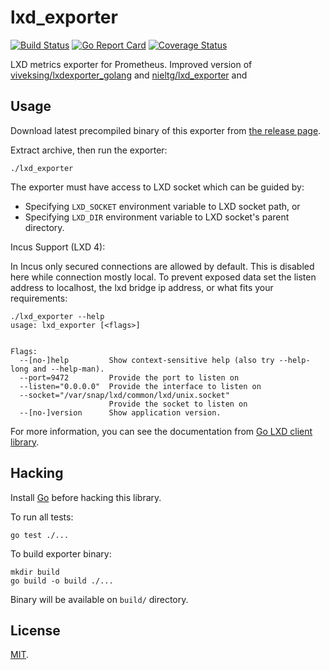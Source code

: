 # lxd_exporter

[![Build Status](https://travis-ci.org/nieltg/lxd_exporter.svg?branch=master)](https://travis-ci.org/nieltg/lxd_exporter)
[![Go Report Card](https://goreportcard.com/badge/github.com/nieltg/lxd_exporter)](https://goreportcard.com/report/github.com/nieltg/lxd_exporter)
[![Coverage Status](https://coveralls.io/repos/github/nieltg/lxd_exporter/badge.svg?branch=master)](https://coveralls.io/github/nieltg/lxd_exporter?branch=master)

LXD metrics exporter for Prometheus. Improved version of [viveksing/lxdexporter_golang](https://github.com/viveksing/lxdexporter_golang) and
[nieltg/lxd_exporter](https://github.com/nieltg/lxd_exporter) and


## Usage

Download latest precompiled binary of this exporter from [the release page](https://github.com/eumel8/lxd_exporter/releases).

Extract archive, then run the exporter:
```
./lxd_exporter
```

The exporter must have access to LXD socket which can be guided by:
- Specifying `LXD_SOCKET` environment variable to LXD socket path, or
- Specifying `LXD_DIR` environment variable to LXD socket's parent directory.

Incus Support (LXD 4):

In Incus only secured connections are allowed by default. This is disabled here while connection mostly local. To prevent exposed data set the listen address to localhost, the lxd bridge ip address, or what fits your requirements:

```
./lxd_exporter --help
usage: lxd_exporter [<flags>]


Flags:
  --[no-]help         Show context-sensitive help (also try --help-long and --help-man).
  --port=9472         Provide the port to listen on
  --listen="0.0.0.0"  Provide the interface to listen on
  --socket="/var/snap/lxd/common/lxd/unix.socket"
                      Provide the socket to listen on
  --[no-]version      Show application version.
  ```

For more information, you can see the documentation from [Go LXD client library](https://godoc.org/github.com/lxc/incus/client#ConnectLXDUnix).

## Hacking

Install [Go](https://golang.org/dl) before hacking this library.

To run all tests:
```
go test ./...
```

To build exporter binary:
```
mkdir build
go build -o build ./...
```

Binary will be available on `build/` directory.

## License

[MIT](LICENSE).
